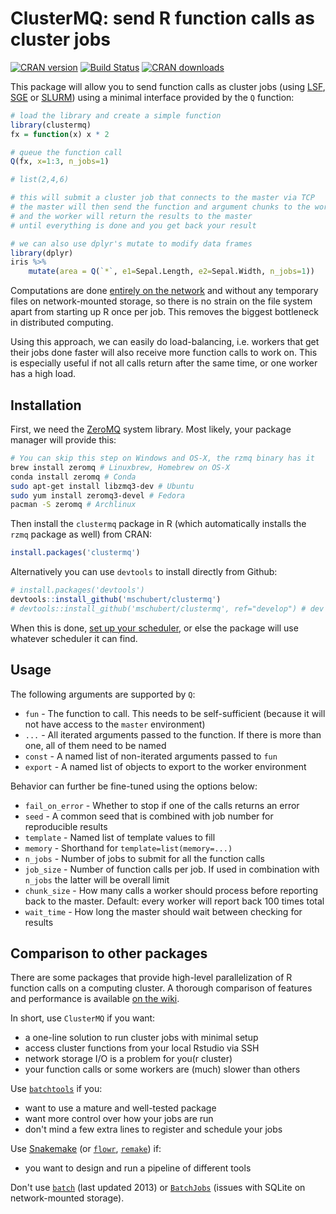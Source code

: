 ClusterMQ: send R function calls as cluster jobs
================================================

[![CRAN version](http://www.r-pkg.org/badges/version/clustermq)](https://cran.r-project.org/package=clustermq)
[![Build Status](https://travis-ci.org/mschubert/clustermq.svg?branch=master)](https://travis-ci.org/mschubert/clustermq)
[![CRAN downloads](http://cranlogs.r-pkg.org/badges/clustermq)](http://cran.rstudio.com/web/packages/clustermq/index.html)

This package will allow you to send function calls as cluster jobs (using
[LSF](https://github.com/mschubert/clustermq/wiki/LSF),
[SGE](https://github.com/mschubert/clustermq/wiki/SGE) or
[SLURM](https://github.com/mschubert/clustermq/wiki/SLURM))
using a minimal interface provided by the `Q` function:

```r
# load the library and create a simple function
library(clustermq)
fx = function(x) x * 2

# queue the function call 
Q(fx, x=1:3, n_jobs=1)

# list(2,4,6)

# this will submit a cluster job that connects to the master via TCP
# the master will then send the function and argument chunks to the worker
# and the worker will return the results to the master
# until everything is done and you get back your result

# we can also use dplyr's mutate to modify data frames
library(dplyr)
iris %>%
    mutate(area = Q(`*`, e1=Sepal.Length, e2=Sepal.Width, n_jobs=1))
```

Computations are done [entirely on the
network](https://github.com/armstrtw/rzmq) and without any temporary files on
network-mounted storage, so there is no strain on the file system apart from
starting up R once per job. This removes the biggest bottleneck in distributed
computing.

Using this approach, we can easily do load-balancing, i.e. workers that get
their jobs done faster will also receive more function calls to work on. This
is especially useful if not all calls return after the same time, or one worker
has a high load.

Installation
------------

First, we need the [ZeroMQ](https://github.com/ropensci/rzmq#installation)
system library. Most likely, your package manager will provide this:

```sh
# You can skip this step on Windows and OS-X, the rzmq binary has it
brew install zeromq # Linuxbrew, Homebrew on OS-X
conda install zeromq # Conda
sudo apt-get install libzmq3-dev # Ubuntu
sudo yum install zeromq3-devel # Fedora
pacman -S zeromq # Archlinux
```

Then install the `clustermq` package in R (which automatically installs the
`rzmq` package as well) from CRAN:

```r
install.packages('clustermq')
```

Alternatively you can use `devtools` to install directly from Github:

```r
# install.packages('devtools')
devtools::install_github('mschubert/clustermq')
# devtools::install_github('mschubert/clustermq', ref="develop") # dev version
```

When this is done, [set up your
scheduler](https://github.com/mschubert/clustermq/wiki#setting-up-the-scheduler),
or else the package will use whatever scheduler it can find.

Usage
-----

The following arguments are supported by `Q`:

 * `fun` - The function to call. This needs to be self-sufficient (because it
        will not have access to the `master` environment)
 * `...` - All iterated arguments passed to the function. If there is more than
        one, all of them need to be named
 * `const` - A named list of non-iterated arguments passed to `fun`
 * `export` - A named list of objects to export to the worker environment

Behavior can further be fine-tuned using the options below:

 * `fail_on_error` - Whether to stop if one of the calls returns an error
 * `seed` - A common seed that is combined with job number for reproducible results
 * `template` - Named list of template values to fill
 * `memory` - Shorthand for `template=list(memory=...)`
 * `n_jobs` - Number of jobs to submit for all the function calls
 * `job_size` - Number of function calls per job. If used in combination with
        `n_jobs` the latter will be overall limit
 * `chunk_size` - How many calls a worker should process before reporting back
        to the master. Default: every worker will report back 100 times total
 * `wait_time` - How long the master should wait between checking for results

Comparison to other packages
----------------------------

There are some packages that provide high-level parallelization of R function calls
on a computing cluster. A thorough comparison of features and performance is available
[on the wiki](https://github.com/mschubert/clustermq/wiki#comparison-to-other-packages).

In short, use `ClusterMQ` if you want:

* a one-line solution to run cluster jobs with minimal setup
* access cluster functions from your local Rstudio via SSH
* network storage I/O is a problem for you(r cluster)
* your function calls or some workers are (much) slower than others

Use [`batchtools`](https://github.com/mllg/batchtools) if you:

* want to use a mature and well-tested package
* want more control over how your jobs are run
* don't mind a few extra lines to register and schedule your jobs

Use [Snakemake](https://snakemake.readthedocs.io/en/latest/) (or
[`flowr`](https://github.com/sahilseth/flowr),
[`remake`](https://github.com/richfitz/remake)) if:

* you want to design and run a pipeline of different tools

Don't use [`batch`](https://cran.r-project.org/web/packages/batch/index.html)
(last updated 2013) or [`BatchJobs`](https://github.com/tudo-r/BatchJobs)
(issues with SQLite on network-mounted storage).
